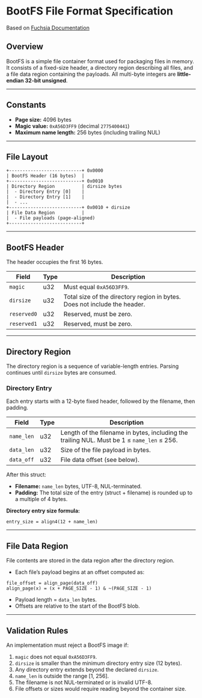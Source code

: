 # BootFS File Format Specification

Based on [Fuchsia Documentation](https://fuchsia.dev/fuchsia-src/concepts/process/userboot#bootfs)

## Overview

BootFS is a simple file container format used for packaging files in memory. It consists of a fixed-size header, a directory region describing all files, and a file data region containing the payloads. All multi-byte integers are **little-endian 32-bit unsigned**.

---

## Constants

* **Page size:** 4096 bytes
* **Magic value:** `0xA56D3FF9` (decimal `2775400441`)
* **Maximum name length:** 256 bytes (including trailing NUL)

---

## File Layout

```
+---------------------------+ 0x0000
| BootFS Header (16 bytes)  |
+---------------------------+ 0x0010
| Directory Region          | dirsize bytes
|  - Directory Entry [0]    |
|  - Directory Entry [1]    |
|  - ...
+---------------------------+ 0x0010 + dirsize
| File Data Region          |
|  - File payloads (page-aligned)
+---------------------------+
```

---

## BootFS Header

The header occupies the first 16 bytes.

| Field       | Type | Description                                                               |
| ----------- | ---- | ------------------------------------------------------------------------- |
| `magic`     | u32  | Must equal `0xA56D3FF9`.                                                  |
| `dirsize`   | u32  | Total size of the directory region in bytes. Does not include the header. |
| `reserved0` | u32  | Reserved, must be zero.                                                   |
| `reserved1` | u32  | Reserved, must be zero.                                                   |

---

## Directory Region

The directory region is a sequence of variable-length entries. Parsing continues until `dirsize` bytes are consumed.

### Directory Entry

Each entry starts with a 12-byte fixed header, followed by the filename, then padding.

| Field      | Type | Description                                                                                |
| ---------- | ---- | ------------------------------------------------------------------------------------------ |
| `name_len` | u32  | Length of the filename in bytes, including the trailing NUL. Must be 1 ≤ `name_len` ≤ 256. |
| `data_len` | u32  | Size of the file payload in bytes.                                                         |
| `data_off` | u32  | File data offset (see below).                                                              |

After this struct:

* **Filename:** `name_len` bytes, UTF-8, NUL-terminated.
* **Padding:** The total size of the entry (struct + filename) is rounded up to a multiple of 4 bytes.

**Directory entry size formula:**

```
entry_size = align4(12 + name_len)
```

---

## File Data Region

File contents are stored in the data region after the directory region.

* Each file’s payload begins at an offset computed as:

```
file_offset = align_page(data_off)
align_page(x) = (x + PAGE_SIZE - 1) & ~(PAGE_SIZE - 1)
```

* Payload length = `data_len` bytes.
* Offsets are relative to the start of the BootFS blob.

---

## Validation Rules

An implementation must reject a BootFS image if:

1. `magic` does not equal `0xA56D3FF9`.
2. `dirsize` is smaller than the minimum directory entry size (12 bytes).
3. Any directory entry extends beyond the declared `dirsize`.
4. `name_len` is outside the range [1, 256].
5. The filename is not NUL-terminated or is invalid UTF-8.
6. File offsets or sizes would require reading beyond the container size.

